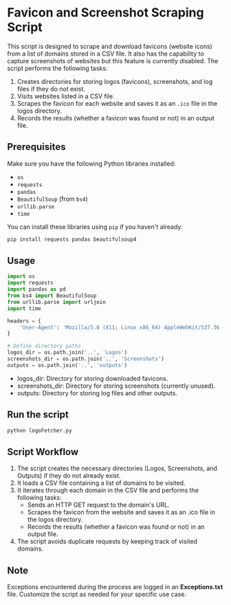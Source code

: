 # Favicon and Screenshot Scraping Script

This script is designed to scrape and download favicons (website icons) from a list of domains stored in a CSV file. It also has the capability to capture screenshots of websites but this feature is currently disabled. The script performs the following tasks:

1. Creates directories for storing logos (favicons), screenshots, and log files if they do not exist.
2. Visits websites listed in a CSV file.
3. Scrapes the favicon for each website and saves it as an `.ico` file in the logos directory.
4. Records the results (whether a favicon was found or not) in an output file.

## Prerequisites

Make sure you have the following Python libraries installed:

- `os`
- `requests`
- `pandas`
- `BeautifulSoup` (from `bs4`)
- `urllib.parse`
- `time`

You can install these libraries using `pip` if you haven't already:

```bash
pip install requests pandas beautifulsoup4
```

## Usage
```python
import os
import requests
import pandas as pd
from bs4 import BeautifulSoup
from urllib.parse import urljoin
import time

headers = {
    'User-Agent': 'Mozilla/5.0 (X11; Linux x86_64) AppleWebKit/537.36 (KHTML, like Gecko) Chrome/116.0.0.0 Safari/537.36'
}

# Define directory paths
logos_dir = os.path.join('..', 'Logos')
screenshots_dir = os.path.join('..', 'Screenshots')
outputs = os.path.join('..', 'outputs')
```

- logos_dir: Directory for storing downloaded favicons.
- screenshots_dir: Directory for storing screenshots (currently unused).
- outputs: Directory for storing log files and other outputs.

## Run the script

```bash
python logoFetcher.py
```

## Script Workflow
1. The script creates the necessary directories (Logos, Screenshots, and Outputs) if they do not already exist.
2. It loads a CSV file containing a list of domains to be visited.
3. It iterates through each domain in the CSV file and performs the following tasks:
   - Sends an HTTP GET request to the domain's URL.
   - Scrapes the favicon from the website and saves it as an .ico file in the logos directory.
   - Records the results (whether a favicon was found or not) in an output file.
4. The script avoids duplicate requests by keeping track of visited domains.

## Note
Exceptions encountered during the process are logged in an **Exceptions.txt** file.
Customize the script as needed for your specific use case.